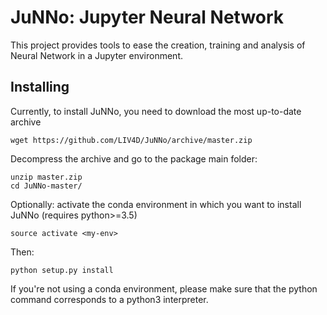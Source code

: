 # JuNNo: Jupyter Neural Network

This project provides tools to ease the creation, training and analysis of Neural Network in a Jupyter environment.

## Installing

Currently, to install JuNNo, you need to download the most up-to-date archive

```
wget https://github.com/LIV4D/JuNNo/archive/master.zip
```
Decompress the archive and go to the package main folder:
```
unzip master.zip
cd JuNNo-master/
```
Optionally: activate the conda environment in which you want to install JuNNo (requires python>=3.5)

```
source activate <my-env>
```
Then:
```
python setup.py install 
```
If you're not using a conda environment, please make sure that the python command corresponds to a python3 interpreter.


